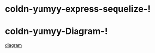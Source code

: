 # coldn-yumyy-express-sequelize-!

# coldn-yumyy-Diagram-!

[diagram](https://user-images.githubusercontent.com/90012112/161618855-183a30cc-dc57-4aa8-b1d8-128bb99b5347.png)
